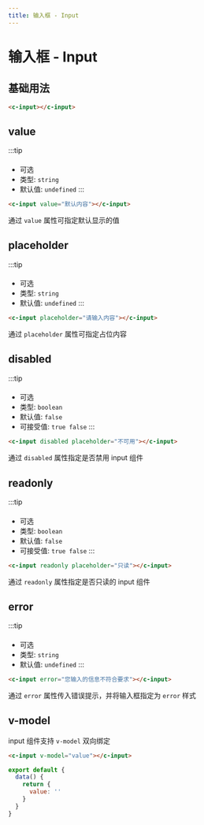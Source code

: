 ```yaml
---
title: 输入框 - Input 
---
```


# 输入框 - Input

基础用法
---

<input-input-demo></input-input-demo>

```html
<c-input></c-input>
```

value 
---

:::tip
####
* 可选
* 类型: `string` 
* 默认值: `undefined`
:::

<input-input-value></input-input-value>

```html
<c-input value="默认内容"></c-input>
```

通过 `value` 属性可指定默认显示的值

placeholder
---

:::tip
####
* 可选
* 类型: `string` 
* 默认值: `undefined`
:::

<input-input-placeholder></input-input-placeholder>

```html
<c-input placeholder="请输入内容"></c-input>
```

通过 `placeholder` 属性可指定占位内容

disabled
---

:::tip
#### 
* 可选
* 类型: `boolean` 
* 默认值: `false`
* 可接受值: `true false` 
:::

<input-input-disabled></input-input-disabled>

```html
<c-input disabled placeholder="不可用"></c-input>
```

通过 `disabled` 属性指定是否禁用 input 组件

readonly
---

:::tip
#### 
* 可选
* 类型: `boolean` 
* 默认值: `false`
* 可接受值: `true false` 
:::

<input-input-readonly></input-input-readonly>

```html
<c-input readonly placeholder="只读"></c-input>
```

通过 `readonly` 属性指定是否只读的 input 组件

error
---

:::tip
####
* 可选
* 类型: `string` 
* 默认值: `undefined`
:::

<input-input-error></input-input-error>

```html
<c-input error="您输入的信息不符合要求"></c-input>
```

通过 `error` 属性传入错误提示，并将输入框指定为 `error` 样式

v-model
---

input 组件支持 `v-model` 双向绑定

<input-input-v-model></input-input-v-model>

```html
<c-input v-model="value"></c-input>
```

```javascript
export default {
  data() {
    return {
      value: ''
    }
  }
}
```